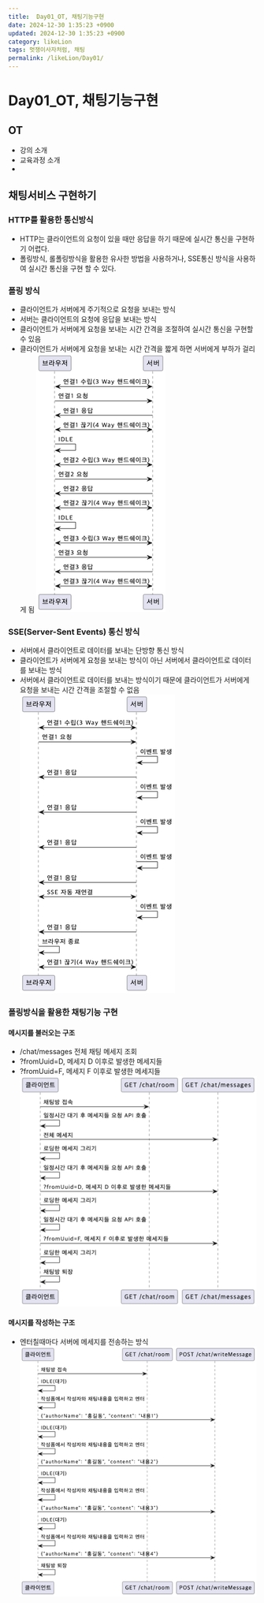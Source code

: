 ```yaml
---
title:  Day01_OT, 채팅기능구현
date: 2024-12-30 1:35:23 +0900
updated: 2024-12-30 1:35:23 +0900
category: likeLion
tags: 멋쟁이사자처럼, 채팅
permalink: /likeLion/Day01/
---
```


# Day01_OT, 채팅기능구현

## OT
- 강의 소개
- 교육과정 소개
- 

## 채팅서비스 구현하기
### HTTP를 활용한 통신방식
- HTTP는 클라이언트의 요청이 있을 때만 응답을 하기 때문에 실시간 통신을 구현하기 어렵다.
- 폴링방식, 롤폴링방식을 활용한 유사한 방법을 사용하거나, SSE통신 방식을 사용하여 실시간 통신을 구현 할 수 있다.

### 폴링 방식
- 클라이언트가 서버에게 주기적으로 요청을 보내는 방식
- 서버는 클라이언트의 요청에 응답을 보내는 방식
- 클라이언트가 서버에게 요청을 보내는 시간 간격을 조절하여 실시간 통신을 구현할 수 있음
- 클라이언트가 서버에게 요청을 보내는 시간 간격을 짧게 하면 서버에게 부하가 걸리게 됨
  ![img.png](img.png)

### SSE(Server-Sent Events) 통신 방식
- 서버에서 클라이언트로 데이터를 보내는 단방향 통신 방식
- 클라이언트가 서버에게 요청을 보내는 방식이 아닌 서버에서 클라이언트로 데이터를 보내는 방식
- 서버에서 클라이언트로 데이터를 보내는 방식이기 때문에 클라이언트가 서버에게 요청을 보내는 시간 간격을 조절할 수 없음
  ![img_1.png](img_1.png)

### 폴링방식을 활용한 채팅기능 구현
#### 메시지를 불러오는 구조
- /chat/messages 전체 채팅 메세지 조회
- ?fromUuid=D, 메세지 D 이후로 발생한 메세지들
- ?fromUuid=F, 메세지 F 이후로 발생한 메세지들
  ![img_3.png](img_3.png)

#### 메시지를 작성하는 구조
- 엔터칠때마다 서버에 메세지를 전송하는 방식
  ![img_2.png](img_2.png)






